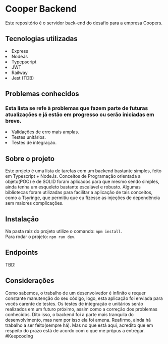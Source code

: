 # Cooper Backend
Este repositório é o servidor back-end do desafio para a empresa Coopers.

## Tecnologias utilizadas
<li>Express</li>
<li>NodeJs</li>
<li>Typepscript</li>
<li>JWT</li>
<li>Railway</li>
<li>Jest (TDB)</li>

## Problemas conhecidos
### Esta lista se refe à problemas que fazem parte de futuras atualizações e já estão em progresso ou serão iniciadas em breve.
<li>Validações de erro mais amplas.</li>
<li>Testes unitários.</li>
<li>Testes de integração.</li>

## Sobre o projeto
Este projeto é uma lista de tarefas com um backend bastante simples, feito em Typescript + NodeJs. Conceitos de Programação orientada a objeto(POO) e de SOLID foram aplicados para que mesmo sendo simples, ainda tenha um esqueleto bastante escalável e robusto. Algumas bibliotecas foram utilizadas para facilitar a aplicação de tais conceitos, como a Tsyringe, que permitiu que eu fizesse as injeções de dependência sem maiores complicações.

## Instalação

Na pasta raiz do projeto utilize o comando: ```npm install```.
<br>
Para rodar o projeto: ```npm run dev```.

## Endpoints
TBD!

## Considerações
Como sabemos, o trabalho de um desenvolvedor é infinito e requer constante manutenção do seu código, logo, esta aplicação foi enviada para vocês carente de testes. Os testes de integração e unitários serão realizados em um futuro próximo, assim como a correção dos problemas conhecidos. Dito isso, o backend foi a parte mais tranquila do desenvolvimento, mas nem por isso ela foi amena. Reafirmo, ainda há trabalho a ser feito(sempre há). Mas no que está aqui, acredito que em respeito do prazo está de acordo com o que me prôpus a entregar. #Keepcoding
